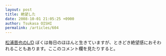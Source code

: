 ```yaml
---
layout: post
title: 絶望した
date: 2008-10-01 21:05:25 +0900
author: Tsukasa OISHI
permalink: /articles/604
---
```


[松浦晋也のL/D](http://smatsu.air-nifty.com/lbyd/2008/09/post-af53.html)
ぼくは毎日のほほんと生きていますが、ときどき絶望感におそわれることもあります。ここのコメント欄を見たりすると。

